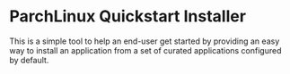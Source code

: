# ParchLinux Quickstart Installer

This is a simple tool to help an end-user get started by providing an easy way to install an application from a set of curated applications configured by default.




